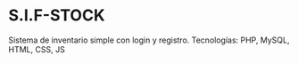 # S.I.F-STOCK
Sistema de inventario simple con login y registro.
Tecnologías: PHP, MySQL, HTML, CSS, JS